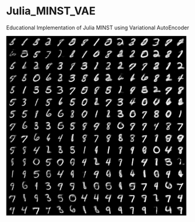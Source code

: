 # Julia_MINST_VAE
Educational Implementation of Julia MINST using Variational AutoEncoder

![Image](./images/plot_5_conv_32__3.png)
